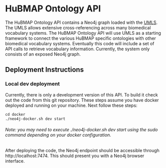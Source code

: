 # HuBMAP Ontology API

The HuBMAP Ontology API contains a Neo4j graph loaded with the [UMLS](https://www.nlm.nih.gov/research/umls/index.html).  The UMLS allows extensive cross-referencing across many biomedical vocabulary systems.  The HuBMAP Ontology API will use UMLS as a starting framework to connect the various HuBMAP specific ontologies with other biomedical vocabulary systems.  Eventually this code will include a set of API calls to retrieve vocabulary information.  Currently, the system only consists of an exposed Neo4j graph.  

## Deployment Instructions

### Local dev deployment

Currently, there is only a development version of this API. To build it check out the code from this git repository.  These steps assume you have docker deployed and running on your machine.  Next follow these steps:
````
cd docker
./neo4j-docker.sh dev start
````

###### Note: you may need to execute ./neo4j-docker.sh dev start using the sudo command depending on your docker configuration.

After deploying the code, the Neo4j endpoint should be accessible through http://localhost:7474.  This should present you with a Neo4j browser interface.
